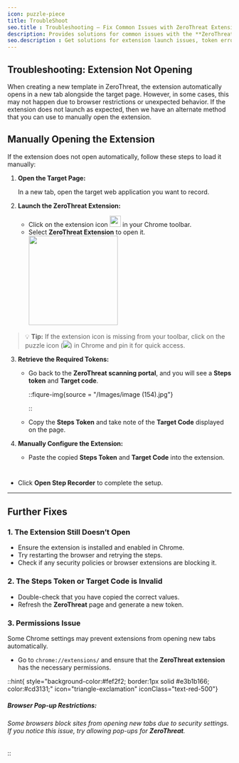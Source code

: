 ```yaml
---
icon: puzzle-piece
title: TroubleShoot
seo.title : Troubleshooting – Fix Common Issues with ZeroThreat Extension
description: Provides solutions for common issues with the **ZeroThreat** extension, including manual launch steps, token errors, and browser restrictions.
seo.description : Get solutions for extension launch issues, token errors, browser restrictions, and more. Step-by-step guidance to resolve common ZeroThreat extension problems.
---
```


## Troubleshooting: Extension Not Opening

When creating a new template in ZeroThreat, the extension automatically opens in a new tab alongside the target page. However, in some cases, this may not happen due to browser restrictions or unexpected behavior. If the extension does not launch as expected, then we have an alternate method that you can use to manually open the extension.

## Manually Opening the Extension

If the extension does not open automatically, follow these steps to load it manually:

1. **Open the Target Page:**

   In a new tab, open the target web application you want to record.

2. **Launch the ZeroThreat Extension:**

   - Click on the extension icon <span><img src="/Images/image (157).png" width="25px"/></span> in your Chrome toolbar.
   - Select **ZeroThreat Extension** to open it. <span><img src="/Images/image (156).png" width="200px"/></span>

> 💡 **Tip:** If the extension icon is missing from your toolbar, click on the puzzle icon (<span><img src="/images/extension_icon.svg"/></span>) in Chrome and pin it for quick access.

3. **Retrieve the Required Tokens:**

   - Go back to the **ZeroThreat scanning portal**, and you will see a **Steps token** and **Target code**. 
   
     ::fiqure-img{source = "/Images/image (154).jpg"}

     ::
  

   - Copy the **Steps Token** and take note of the **Target Code** displayed on the page.

4. **Manually Configure the Extension:**

   - Paste the copied **Steps Token** and **Target Code** into the extension.

   <!-- ::fiqure-img{source="/Images/image (155).png"}
   :: -->
   
<img src="/Images/image (155).png" alt="" style="display:block; margin:20px auto;">

   - Click **Open Step Recorder** to complete the setup.

---

## Further Fixes

### 1. The Extension Still Doesn’t Open

- Ensure the extension is installed and enabled in Chrome.
- Try restarting the browser and retrying the steps.
- Check if any security policies or browser extensions are blocking it.

### 2. The Steps Token or Target Code is Invalid

- Double-check that you have copied the correct values.
- Refresh the **ZeroThreat** page and generate a new token.

### 3. Permissions Issue

Some Chrome settings may prevent extensions from opening new tabs automatically.

- Go to `chrome://extensions/` and ensure that the **ZeroThreat extension** has the necessary permissions.

::hint{ style="background-color:#fef2f2; border:1px solid #e3b1b166; color:#cd3131;" icon="triangle-exclamation" iconClass="text-red-500"}

##### **Browser Pop-up Restrictions:**

###### Some browsers block sites from opening new tabs due to security settings. If you notice this issue, try allowing pop-ups for **ZeroThreat**.

::
